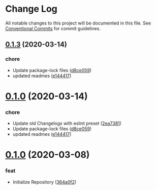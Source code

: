 # Change Log

All notable changes to this project will be documented in this file.
See [Conventional Commits](https://conventionalcommits.org) for commit guidelines.

## [0.1.3](https://github.com/manniwatch/manniwatch/compare/v0.1.2...v0.1.3) (2020-03-14)


### chore

* Update package-lock files ([d8ce059](https://github.com/manniwatch/manniwatch/commit/d8ce05968e98d7f683634ebdc71a289cbb71a607))
* updated readmes ([e144417](https://github.com/manniwatch/manniwatch/commit/e144417e72cb451c9ffda2d9b128a89c61118b39))





# [0.1.0](https://github.com/manniwatch/manniwatch/compare/v0.1.2...v0.1.0) (2020-03-14)


### chore

* Update old Changelogs with eslint preset ([2ea7381](https://github.com/manniwatch/manniwatch/commit/2ea738130149da08b6650189ae03fff1b44f2ad4))
* Update package-lock files ([d8ce059](https://github.com/manniwatch/manniwatch/commit/d8ce05968e98d7f683634ebdc71a289cbb71a607))
* updated readmes ([e144417](https://github.com/manniwatch/manniwatch/commit/e144417e72cb451c9ffda2d9b128a89c61118b39))



# [0.1.0](https://github.com/manniwatch/manniwatch/compare/364a0f2e8a81e3df0cbaa9e09a4e9f70c1994270...v0.1.0) (2020-03-08)


### feat

* Initialize Repository ([364a0f2](https://github.com/manniwatch/manniwatch/commit/364a0f2e8a81e3df0cbaa9e09a4e9f70c1994270))
